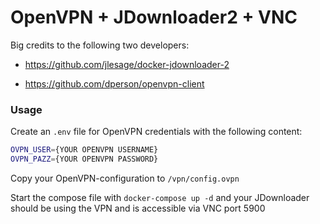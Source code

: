 # OpenVPN + JDownloader2 + VNC

Big credits to the following two developers:

- https://github.com/jlesage/docker-jdownloader-2

- https://github.com/dperson/openvpn-client

### Usage

Create an `.env` file for OpenVPN credentials with the following content:

```sh
OVPN_USER={YOUR OPENVPN USERNAME}
OVPN_PAZZ={YOUR OPENVPN PASSWORD}
```

Copy your OpenVPN-configuration to `/vpn/config.ovpn`

Start the compose file with `docker-compose up -d` and your JDownloader should be using the VPN and is accessible via VNC port 5900





